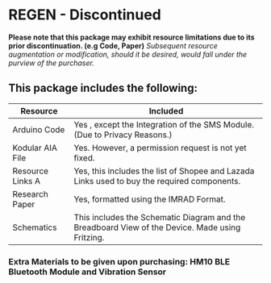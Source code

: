 
# REGEN - Discontinued

**Please note that this package may exhibit resource limitations due to its prior discontinuation. (e.g Code, Paper)** *Subsequent resource augmentation or modification, should it be desired, would fall under the purview of the purchaser.*



## This package includes the following:

| Resource      | Included   |
|---------------|------------|
| Arduino Code  |   Yes  , except the Integration of the SMS Module. (Due to Privacy Reasons.)
| Kodular AIA File       | Yes. However, a permission request is not yet fixed.        |
| Resource Links A        | Yes, this includes the list of Shopee and Lazada Links used to buy the required components.         |
| Research Paper       | Yes, formatted using the IMRAD Format.       |
| Schematics    | This includes the Schematic Diagram and the Breadboard View of the Device. Made using Fritzing. |

### Extra Materials to be given upon purchasing: HM10 BLE Bluetooth Module and Vibration Sensor
